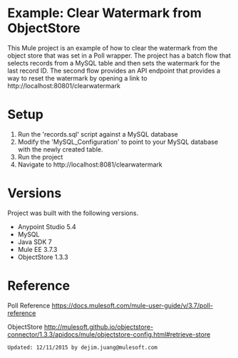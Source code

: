 # Example: Clear Watermark from ObjectStore

This Mule project is an example of how to clear the watermark from the object store that was set in a Poll wrapper. The project has a batch flow that selects records from a MySQL table and then sets the watermark for the last record ID. The second flow provides an API endpoint that provides a way to reset the watermark by opening a link to http://localhost:80801/clearwatermark

# Setup
  1. Run the 'records.sql' script against a MySQL database
  2. Modify the 'MySQL_Configuration' to point to your MySQL database with the newly created table.
  3. Run the project
  4. Navigate to http://localhost:8081/clearwatermark

# Versions
Project was built with the following versions.

  - Anypoint Studio 5.4
  - MySQL
  - Java SDK 7
  - Mule EE 3.7.3
  - ObjectStore 1.3.3

# Reference

Poll Reference
https://docs.mulesoft.com/mule-user-guide/v/3.7/poll-reference

ObjectStore
http://mulesoft.github.io/objectstore-connector/1.3.3/apidocs/mule/objectstore-config.html#retrieve-store

```
Updated: 12/11/2015 by dejim.juang@mulesoft.com
```
